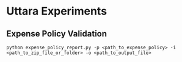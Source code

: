 # Uttara Experiments

## Expense Policy Validation

`python expense_policy_report.py -p <path_to_expense_policy> -i <path_to_zip_file_or_folder> -o <path_to_output_file>`


